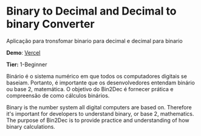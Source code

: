 # Binary to Decimal and Decimal to binary Converter

Aplicação para tronsfomar binario para decimal e decimal para binario 

**Demo**: [Vercel](https://bin2dec-ten.vercel.app/)

**Tier:** 1-Beginner

Binário é o sistema numérico em que todos os computadores digitais se baseiam.
Portanto, é importante que os desenvolvedores entendam binário ou base 2,
matemática. O objetivo do Bin2Dec é fornecer prática e
compreensão de como cálculos binários.

Binary is the number system all digital computers are based on.
Therefore it's important for developers to understand binary, or base 2,
mathematics. The purpose of Bin2Dec is to provide practice and
understanding of how binary calculations.
